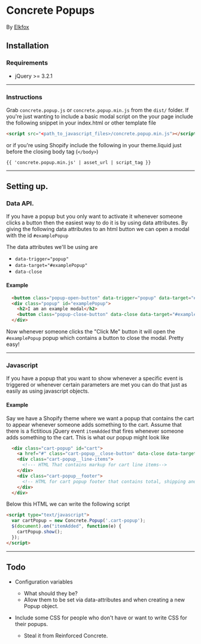 # Concrete Popups
By [Elkfox](https://www.elkfox.com)

## Installation
### Requirements

  * jQuery >= 3.2.1
---

### Instructions
Grab `concrete.popup.js` or `concrete.popup.min.js` from the `dist/` folder. If you're just wanting to include a basic modal script on the your page include the following snippet in your index.html or other template file
```html
<script src="<path_to_javascript_files>/concrete.popup.min.js"></script>
```
or if you're using Shopify include the following in your theme.liquid just before the closing body tag (`</body>`)
```liquid
{{ 'concrete.popup.min.js' | asset_url | script_tag }}
```
 ----

## Setting up.

### Data API.
  If you have a popup but you only want to activate it whenever someone clicks a button then the easiest way to do it is by using data attributes. By giving the following data attributes to an html button we can open a modal with the id `#examplePopup` 
  
  The data attributes we'll be using are
  * `data-trigger="popup"`
  * `data-target="#examplePopup"`
  * `data-close`

  #### Example
  ```html
    <button class="popup-open-button" data-trigger="popup" data-target="#examplePopup">Click Me</button>
    <div class="popup" id="examplePopup">
      <h2>I am an example modal</h2>
      <button class="popup-close-button" data-close data-target="#examplePopup">Close Popup</button>
    </div>
  ```
  Now whenever someone clicks the "Click Me" button it will open the `#examplePopup` popup which contains a button to close the modal. Pretty easy!

---

### Javascript
  If you have a popup that you want to show whenever a specific event is triggered or whenever certain parameters are met you can do that just as easily as using javascript objects.

  #### Example
  Say we have a Shopify theme where we want a popup that contains the cart to appear whenever someone adds something to the cart. Assume that there is a fictitious jQuery event `itemAdded` that fires whenever someone adds something to the cart. This is what our popup might look like

  ```html
    <div class="cart-popup" id="cart">
      <a href="#" class="cart-popup__close-button" data-close data-target=".cart-popup">Close Cart</a>
      <div class="cart-popup__line-items">
        <!--- HTML That contains markup for cart line items-->
      </div>
      <div class="cart-popup__footer">
        <!-- HTML for cart popup footer that contains total, shipping and tax -->
      </div>
    </div>
  ```
  Below this HTML we can write the following script
  ```html
  <script type="text/javascript">
    var cartPopup = new Concrete.Popup('.cart-popup');
    $(document).on("itemAdded", function(e) {
      cartPopup.show();
    });
  </script>
  ```

---

## Todo

* Configuration variables
  * What should they be?
  * Allow them to be set via data-attributes and when creating a new Popup object.

* Include some CSS for people who don't have or want to write CSS for their popups.
  * Steal it from Reinforced Concrete.
